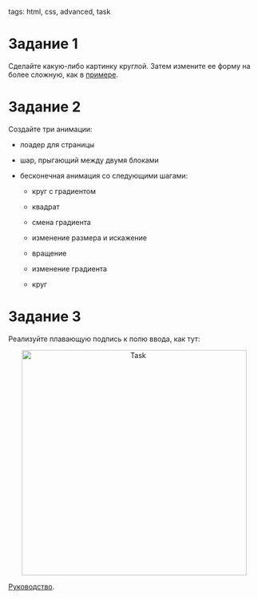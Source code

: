 tags: html, css, advanced, task

# Задание 1

Сделайте какую-либо картинку круглой. Затем измените ее форму на более сложную, как в [примере](http://jsbin.com/kigepuzezo/edit?html,css,output).

# Задание 2

Создайте три анимации:

- лоадер для страницы

- шар, прыгающий между двумя блоками

- бесконечная анимация со следующими шагами:

  - круг с градиентом

  - квадрат

  - смена градиента

  - изменение размера и искажение

  - вращение

  - изменение градиента

  - круг

# Задание 3

Реализуйте плавающую подпись к полю ввода, как тут:

<p align="center">
    <img
        width='450'
        title='Task'
        src="http://dribbble.s3.amazonaws.com/users/6410/screenshots/1254439/form-animation-_gif_.gif"
    />
</p>

[Руководство](https://snook.ca/archives/html_and_css/floated-label-pattern-css).
